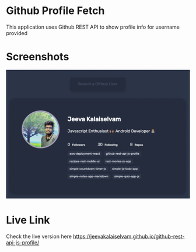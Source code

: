 # Github Profile Fetch

This application uses Github REST API to show profile info for username provided

# Screenshots
![Profile](screens/screen1.png)

# Live Link
Check the live version here <https://jeevakalaiselvam.github.io/github-rest-api-js-profile/>
